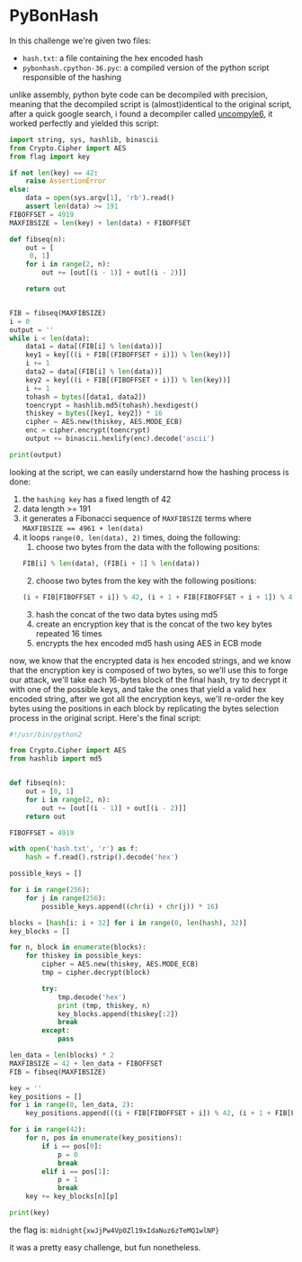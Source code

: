 # PyBonHash

In this challenge we're given two files: 
* `hash.txt`: a file containing the hex encoded hash
* `pybonhash.cpython-36.pyc`: a compiled version of the python script responsible of the hashing

unlike assembly, python byte code can be decompiled with precision, meaning that the decompiled script is (almost)identical to the original script, after a quick google search, i found a decompiler called [uncompyle6](https://github.com/rocky/python-uncompyle6/), it worked perfectly and yielded this script:
```python
import string, sys, hashlib, binascii
from Crypto.Cipher import AES
from flag import key

if not len(key) == 42:
    raise AssertionError
else:
    data = open(sys.argv[1], 'rb').read()
    assert len(data) >= 191
FIBOFFSET = 4919
MAXFIBSIZE = len(key) + len(data) + FIBOFFSET

def fibseq(n):
    out = [
     0, 1]
    for i in range(2, n):
        out += [out[(i - 1)] + out[(i - 2)]]

    return out


FIB = fibseq(MAXFIBSIZE)
i = 0
output = ''
while i < len(data):
    data1 = data[(FIB[i] % len(data))]
    key1 = key[((i + FIB[(FIBOFFSET + i)]) % len(key))]
    i += 1
    data2 = data[(FIB[i] % len(data))]
    key2 = key[((i + FIB[(FIBOFFSET + i)]) % len(key))]
    i += 1
    tohash = bytes([data1, data2])
    toencrypt = hashlib.md5(tohash).hexdigest()
    thiskey = bytes([key1, key2]) * 16
    cipher = AES.new(thiskey, AES.MODE_ECB)
    enc = cipher.encrypt(toencrypt)
    output += binascii.hexlify(enc).decode('ascii')

print(output)
```

looking at the script, we can easily understarnd how the hashing process is done:
1. the `hashing key` has a fixed length of 42
2. data length >= 191
3. it generates a Fibonacci sequence of `MAXFIBSIZE` terms where `MAXFIBSIZE == 4961 + len(data)`
4. it loops `range(0, len(data), 2)` times, doing the following:
    1. choose two bytes from the data with the following positions:
    ```python
    FIB[i] % len(data), (FIB[i + 1] % len(data))
    ```
    2. choose two bytes from the key with the following positions:
    ```python
    (i + FIB[FIBOFFSET + i]) % 42, (i + 1 + FIB[FIBOFFSET + i + 1]) % 42
    ```
    3. hash the concat of the two data bytes using md5
    4. create an encryption key that is the concat of the two key bytes repeated 16 times
    5. encrypts the hex encoded md5 hash using AES in ECB mode

now, we know that the encrypted data is hex encoded strings, and we know that the encryption key is composed of two bytes, so we'll use this to forge our attack, we'll take each 16-bytes block of the final hash, try to decrypt it with one of the possible keys, and take the ones that yield a valid hex encoded string, after we got all the encryption keys, we'll re-order the key bytes using the positions in each block by replicating the bytes selection process in the original script. Here's the final script:
```python
#!/usr/bin/python2

from Crypto.Cipher import AES
from hashlib import md5


def fibseq(n):
    out = [0, 1]
    for i in range(2, n):
        out += [out[(i - 1)] + out[(i - 2)]]
    return out

FIBOFFSET = 4919

with open('hash.txt', 'r') as f:
    hash = f.read().rstrip().decode('hex')

possible_keys = []

for i in range(256):
    for j in range(256):
        possible_keys.append((chr(i) + chr(j)) * 16)

blocks = [hash[i: i + 32] for i in range(0, len(hash), 32)]
key_blocks = []

for n, block in enumerate(blocks):
    for thiskey in possible_keys:
        cipher = AES.new(thiskey, AES.MODE_ECB)
        tmp = cipher.decrypt(block)

        try:
            tmp.decode('hex')
            print (tmp, thiskey, n)
            key_blocks.append(thiskey[:2])
            break
        except:
            pass

len_data = len(blocks) * 2
MAXFIBSIZE = 42 + len_data + FIBOFFSET
FIB = fibseq(MAXFIBSIZE)

key = ''
key_positions = []
for i in range(0, len_data, 2):
    key_positions.append(((i + FIB[FIBOFFSET + i]) % 42, (i + 1 + FIB[FIBOFFSET + i + 1]) % 42))

for i in range(42):
    for n, pos in enumerate(key_positions):
        if i == pos[0]:
            p = 0
            break
        elif i == pos[1]:
            p = 1
            break
    key += key_blocks[n][p]

print(key)
```
the flag is: `midnight{xwJjPw4Vp0Zl19xIdaNuz6zTeMQ1wlNP}`

it was a pretty easy challenge, but fun nonetheless.
